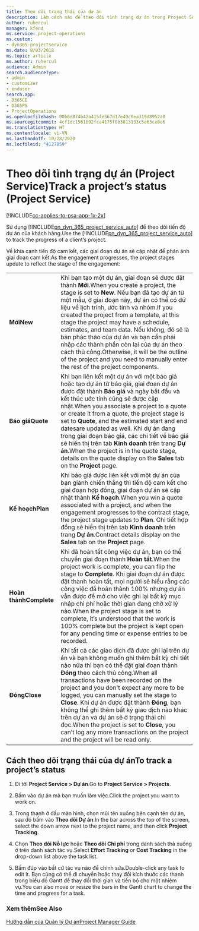 ```yaml
---
title: Theo dõi trạng thái của dự án
description: Làm cách nào để theo dõi tình trạng dự án trong Project Service
author: ruhercul
manager: kfend
ms.service: project-operations
ms.custom:
- dyn365-projectservice
ms.date: 8/03/2018
ms.topic: article
ms.author: ruhercul
audience: Admin
search.audienceType:
- admin
- customizer
- enduser
search.app:
- D365CE
- D365PS
- ProjectOperations
ms.openlocfilehash: 00b6d874b42a415fe567d17e49c0ea319d8952a0
ms.sourcegitcommit: 4cf1dc1561b92fca4175f0b3813133c5e63ce8e6
ms.translationtype: HT
ms.contentlocale: vi-VN
ms.lasthandoff: 10/28/2020
ms.locfileid: "4127859"
---
```

# <a name="track-a-projects-status-project-service"></a><span data-ttu-id="016ce-103">Theo dõi tình trạng dự án (Project Service)</span><span class="sxs-lookup"><span data-stu-id="016ce-103">Track a project’s status (Project Service)</span></span>

[!INCLUDE[cc-applies-to-psa-app-1x-2x](../includes/cc-applies-to-psa-app-1x-2x.md)]

<span data-ttu-id="016ce-104">Sử dụng [!INCLUDE[pn_dyn_365_project_service_auto](../includes/pn-dyn-365-project-service-auto.md)] để theo dõi tiến độ dự án của khách hàng.</span><span class="sxs-lookup"><span data-stu-id="016ce-104">Use the [!INCLUDE[pn_dyn_365_project_service_auto](../includes/pn-dyn-365-project-service-auto.md)] to track the progress of a client’s project.</span></span>  

<span data-ttu-id="016ce-105">Về khía cạnh tiến độ cam kết, các giai đoạn dự án sẽ cập nhật để phản ánh giai đoạn cam kết:</span><span class="sxs-lookup"><span data-stu-id="016ce-105">As the engagement progresses, the project stages update to reflect the stage of the engagement:</span></span>  


|              |                                                                                                                                                                                                                                                                                                  |
|--------------|--------------------------------------------------------------------------------------------------------------------------------------------------------------------------------------------------------------------------------------------------------------------------------------------------|
|   <span data-ttu-id="016ce-106">**Mới**</span><span class="sxs-lookup"><span data-stu-id="016ce-106">**New**</span></span>    | <span data-ttu-id="016ce-107">Khi bạn tạo một dự án, giai đoạn sẽ được đặt thành **Mới**.</span><span class="sxs-lookup"><span data-stu-id="016ce-107">When you create a project, the stage is set to **New**.</span></span> <span data-ttu-id="016ce-108">Nếu bạn đã tạo dự án từ một mẫu, ở giai đoạn này, dự án có thể có dữ liệu về lịch trình, ước tính và nhóm.</span><span class="sxs-lookup"><span data-stu-id="016ce-108">If you created the project from a template, at this stage the project may have a schedule, estimates, and team data.</span></span> <span data-ttu-id="016ce-109">Nếu không, đó sẽ là bản phác thảo của dự án và bạn cần phải nhập các thành phần còn lại của dự án theo cách thủ công.</span><span class="sxs-lookup"><span data-stu-id="016ce-109">Otherwise, it will be the outline of the project and you need to manually enter the rest of the project components.</span></span> |
|  <span data-ttu-id="016ce-110">**Báo giá**</span><span class="sxs-lookup"><span data-stu-id="016ce-110">**Quote**</span></span>   |      <span data-ttu-id="016ce-111">Khi bạn liên kết một dự án với một báo giá hoặc tạo dự án từ báo giá, giai đoạn dự án được đặt thành **Báo giá** và ngày bắt đầu và kết thúc ước tính cũng sẽ được cập nhật.</span><span class="sxs-lookup"><span data-stu-id="016ce-111">When you associate a project to a quote or create it from a quote, the project stage is set to **Quote**, and the estimated start and end datesare updated as well.</span></span> <span data-ttu-id="016ce-112">Khi dự án đang trong giai đoạn báo giá, các chi tiết về báo giá sẽ hiển thị trên tab **Kinh doanh** trên trang **Dự án**.</span><span class="sxs-lookup"><span data-stu-id="016ce-112">When the project is in the quote stage, details on the quote display on the **Sales** tab on the **Project** page.</span></span>      |
|   <span data-ttu-id="016ce-113">**Kế hoạch**</span><span class="sxs-lookup"><span data-stu-id="016ce-113">**Plan**</span></span>   |                                     <span data-ttu-id="016ce-114">Khi báo giá được liên kết với một dự án của bạn giành chiến thắng thì tiến độ cam kết cho giai đoạn hợp đồng, giai đoạn dự án sẽ cập nhật thành **Kế hoạch**.</span><span class="sxs-lookup"><span data-stu-id="016ce-114">When you win a quote associated with a project, and when the engagement progresses to the contract stage, the project stage updates to **Plan**.</span></span> <span data-ttu-id="016ce-115">Chi tiết hợp đồng sẽ hiển thị trên tab **Kinh doanh** trên trang **Dự án**.</span><span class="sxs-lookup"><span data-stu-id="016ce-115">Contract details display on the **Sales** tab on the **Project** page.</span></span>                                      |
| <span data-ttu-id="016ce-116">**Hoàn thành**</span><span class="sxs-lookup"><span data-stu-id="016ce-116">**Complete**</span></span> |                    <span data-ttu-id="016ce-117">Khi đã hoàn tất công việc dự án, bạn có thể chuyển giai đoạn thành **Hoàn tất**.</span><span class="sxs-lookup"><span data-stu-id="016ce-117">When the project work is complete, you can flip the stage to **Complete**.</span></span> <span data-ttu-id="016ce-118">Khi giai đoạn dự án được đặt thành hoàn tất, mọi người sẽ hiểu rằng các công việc đã hoàn thành 100% nhưng dự án vẫn được để mở cho việc ghi lại bất kỳ mục nhập chi phí hoặc thời gian đang chờ xử lý nào.</span><span class="sxs-lookup"><span data-stu-id="016ce-118">When the project stage is set to complete, it’s understood that the work is 100% complete but the project is kept open for any pending time or expense entries to be recorded.</span></span>                     |
|  <span data-ttu-id="016ce-119">**Đóng**</span><span class="sxs-lookup"><span data-stu-id="016ce-119">**Close**</span></span>   |           <span data-ttu-id="016ce-120">Khi tất cả các giao dịch đã được ghi lại trên dự án và bạn không muốn ghi thêm bất kỳ chi tiết nào nữa thì bạn có thể đặt giai đoạn thành **Đóng** theo cách thủ công.</span><span class="sxs-lookup"><span data-stu-id="016ce-120">When all transactions have been recorded on the project and you don't expect any more to be logged, you can manually set the stage to **Close**.</span></span> <span data-ttu-id="016ce-121">Khi dự án được đặt thành **Đóng**, bạn không thể ghi thêm bất kỳ giao dịch nào khác trên dự án và dự án sẽ ở trạng thái chỉ đọc.</span><span class="sxs-lookup"><span data-stu-id="016ce-121">When the project is set to **Close**, you can’t log any more transactions on the project and the project will be read only.</span></span>           |

## <a name="to-track-a-projects-status"></a><span data-ttu-id="016ce-122">Cách theo dõi trạng thái của dự án</span><span class="sxs-lookup"><span data-stu-id="016ce-122">To track a project’s status</span></span>  

1.  <span data-ttu-id="016ce-123">Đi tới **Project Service > Dự án**.</span><span class="sxs-lookup"><span data-stu-id="016ce-123">Go to **Project Service > Projects**.</span></span>  

2.  <span data-ttu-id="016ce-124">Bấm vào dự án mà bạn muốn làm việc.</span><span class="sxs-lookup"><span data-stu-id="016ce-124">Click the project you want to work on.</span></span>  

3.  <span data-ttu-id="016ce-125">Trong thanh ở đầu màn hình, chọn mũi tên xuống bên cạnh tên dự án, sau đó bấm vào **Theo dõi Dự án**.</span><span class="sxs-lookup"><span data-stu-id="016ce-125">In the bar across the top of the screen, select the down arrow next to the project name, and then click **Project Tracking**.</span></span>  

4.  <span data-ttu-id="016ce-126">Chọn **Theo dõi Nỗ lực** hoặc **Theo dõi Chi phí** trong danh sách thả xuống ở trên danh sách tác vụ.</span><span class="sxs-lookup"><span data-stu-id="016ce-126">Select **Effort Tracking** or **Cost Tracking** in the drop-down list above the task list.</span></span>  

5.  <span data-ttu-id="016ce-127">Bấm đúp vào bất cứ tác vụ nào để chỉnh sửa.</span><span class="sxs-lookup"><span data-stu-id="016ce-127">Double-click any task to edit it.</span></span> <span data-ttu-id="016ce-128">Bạn cũng có thể di chuyển hoặc thay đổi kích thước các thanh trong biểu đồ Gantt để thay đổi thời gian và tiến bộ cho một nhiệm vụ.</span><span class="sxs-lookup"><span data-stu-id="016ce-128">You can also move or resize the bars in the Gantt chart to change the time and progress for a task.</span></span>  

### <a name="see-also"></a><span data-ttu-id="016ce-129">Xem thêm</span><span class="sxs-lookup"><span data-stu-id="016ce-129">See Also</span></span>  
 [<span data-ttu-id="016ce-130">Hướng dẫn của Quản lý Dự án</span><span class="sxs-lookup"><span data-stu-id="016ce-130">Project Manager Guide</span></span>](../psa/project-manager-guide.md)
